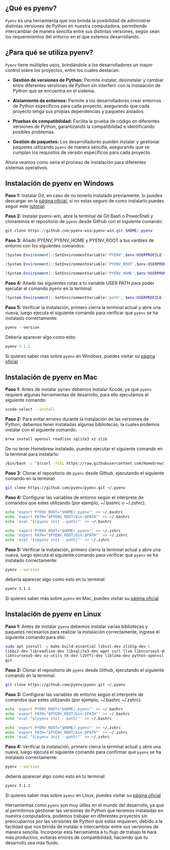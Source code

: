 ## ¿Qué es pyenv?

`Pyenv` es una herramienta que nos brinda la posibilidad de administrar distintas versiones de Python en nuestra computadora, permitiendo intercambiar de manera sencilla entre sus distintas versiones, según sean los requerimientos del entorno en el que estemos desarrollando.

## ¿Para qué se utiliza pyenv?

`Pyenv` tiene múltiples usos, brindándole a los desarrolladores un mayor control sobre los proyectos, entre los cuales destacan:

- **Gestión de versiones de Python:** Permite instalar, desinstalar y cambiar entre diferentes versiones de Python sin interferir con la instalación de Python que se encuentra en el sistema.

- **Aislamiento de entornos:** Permite a los desarrolladores crear entornos de Python específicos para cada proyecto, asegurando que cada proyecto tenga sus propias dependencias y paquetes aislados.

- **Pruebas de compatibilidad:** Facilita la prueba de código en diferentes versiones de Python, garantizando la compatibilidad e identificando posibles problemas.

- **Gestión de paquetes:** Los desarrolladores pueden instalar y gestionar paquetes utilizando `pyenv` de manera sencilla, asegurando que se cumplan los requisitos de versión específicos para cada proyecto.

Ahora veamos como seria el proceso de instalación para diferentes sistemas operativos.

## Instalación de pyenv en Windows

**Paso 1:** Instalar Git, en caso de no tenerlo instalado previamente, lo puedes descargar en la [página oficial](https://git-scm.com/downloads), si no estas seguro de como instalarlo puedes seguir este [tutorial](https://www.youtube.com/watch?v=cYLapo1FFmA).

**Paso 2:** Instalar pyenv-win, abre la terminal de Git Bash o PowerShell y clonaremos el repositorio de `pyenv` desde Github con el siguiente comando:

```PowerShell
git clone https://github.com/pyenv-win/pyenv-win.git $HOME/.pyenv
```

**Paso 3:** Añadir PYENV, PYENV_HOME y PYENV_ROOT a tus varibles de entorno con los siguientes comandos:

```PowerShell
[System.Environment]::SetEnvironmentVariable('PYENV',$env:USERPROFILE + "\.pyenv\pyenv-win\","User")

[System.Environment]::SetEnvironmentVariable('PYENV_ROOT',$env:USERPROFILE + "\.pyenv\pyenv-win\","User")

[System.Environment]::SetEnvironmentVariable('PYENV_HOME',$env:USERPROFILE + "\.pyenv\pyenv-win\","User")
```

**Paso 4:** Añadir las siguientes rutas a tu variable USER PATH para poder ejecutar el comando pyenv en la terminal:

```PowerShell
[System.Environment]::SetEnvironmentVariable('path', $env:USERPROFILE + "\.pyenv\pyenv-win\bin;" + $env:USERPROFILE + "\.pyenv\pyenv-win\shims;" + [System.Environment]::GetEnvironmentVariable('path', "User"),"User")
```

**Paso 5:** Verificar la instalación, primero cierra la terminal actual y abre una nueva, luego ejecuta el siguiente comando para verificar que `pyenv` se ha instalado correctamente:

```PowerShell
pyenv --version
```

Debería aparecer algo como esto:

```PowerShell
pyenv 3.1.1
```

Si quieres saber mas sobre `pyenv` en Windows, puedes visitar su [página oficial](https://github.com/pyenv-win/pyenv-win)

## Instalación de pyenv en Mac

**Paso 1:** Antes de instalar pynev debemos instalar Xcode, ya que `pyenv` requiere algunas herramientas de desarrollo, para ello ejecutamos el siguiente comando:

```bash
xcode-select --install
```

**Paso 2:** Para evitar errores durante la instalación de las versiones de Python, debemos tener instaladas algunas bibliotecas, la cuales podemos instalar con el siguiente comando:

```bash
brew install openssl readline sqlite3 xz zlib
```

De no tener Homebrew instalado, puedes ejecutar el siguiente comando en la terminal para instalarlo:

```bash
/bin/bash -c "$(curl -fsSL https://raw.githubusercontent.com/Homebrew/install/HEAD/install.sh)"
```

**Paso 3:** Clonar el repositorio de `pyenv` desde Github, ejecutando el siguiente comando en la terminal:

```bash
git clone https://github.com/pyenv/pyenv.git ~/.pyenv
```

**Paso 4:** Configurar las variables de entorno según el intérprete de comandos que estes utilizando (por ejemplo, ~/.bashrc o ~/.zshrc):

```bash
echo 'export PYENV_ROOT="$HOME/.pyenv"' >> ~/.bashrc
echo 'export PATH="$PYENV_ROOT/bin:$PATH"' >> ~/.bashrc
echo 'eval "$(pyenv init --path)"' >> ~/.bashrc
```

```zsh
echo 'export PYENV_ROOT="$HOME/.pyenv"' >> ~/.zshrc
echo 'export PATH="$PYENV_ROOT/bin:$PATH"' >> ~/.zshrc
echo 'eval "$(pyenv init --path)"' >> ~/.zshrc
```

**Paso 5:** Verificar la instalación, primero cierra la terminal actual y abre una nueva, luego ejecuta el siguiente comando para verificar que `pyenv` se ha instalado correctamente:

```bash
pyenv --version
```

debería aparecer algo como esto en tu terminal:

```bash
pyenv 3.1.1
```

Si quieres saber más sobre `pyenv` en Mac, puedes visitar su [página oficial](https://github.com/pyenv/pyenv)

## Instalación de pyenv en Linux

**Paso 1:** Antes de instalar `pyenv` debemos instalar varias bibliotecas y paquetes necesarios para realizar la instalación correctamente, ingrese el siguiente comando para ello:

```bash
sudo apt install -y make build-essential libssl-dev zlib1g-dev \
libbz2-dev libreadline-dev libsqlite3-dev wget curl llvm libncurses5-dev \
libncursesw5-dev xz-utils tk-dev libffi-dev liblzma-dev python-openssl \
git
```

**Paso 2:** Clonar el repositorio de `pyenv` desde Github, ejecutando el siguiente comando en la terminal:

```bash
git clone https://github.com/pyenv/pyenv.git ~/.pyenv
```

**Paso 3:** Configurar las variables de entorno según el interprete de comandos que estes utilizando (por ejemplo, ~/.bashrc ~/.zshrc):

```bash
echo 'export PYENV_ROOT="$HOME/.pyenv"' >> ~/.bashrc
echo 'export PATH="$PYENV_ROOT/bin:$PATH"' >> ~/.bashrc
echo 'eval "$(pyenv init --path)"' >> ~/.bashrc
```

```zsh
echo 'export PYENV_ROOT="$HOME/.pyenv"' >> ~/.zshrc
echo 'export PATH="$PYENV_ROOT/bin:$PATH"' >> ~/.zshrc
echo 'eval "$(pyenv init --path)"' >> ~/.zshrc
```

**Paso 4:** Verificar la instalación, primero cierra la terminal actual y abre una nueva, luego ejecuta el siguiente comando para confirmar que `pyenv` se ha instalado correctamente:

```bash
pyenv --version
```

debería aparecer algo como esto en tu terminal:

```bash
pyenv 3.1.1
```

Si quieres saber mas sobre `pyenv` en Linux, puedes visitar su [página oficial](https://github.com/pyenv/pyenv)

Herramientas como `pyenv` son muy útiles en el mundo del desarrollo, ya que al permitirnos gestionar las versiones de Python que tenemos instaladas en nuestra computadora, podemos trabajar en diferentes proyectos sin preocuparnos por las versiones de Python que estos requieren, debido a la facilidad que nos brinda de instalar e intercambiar entre sus versiones de manera sencilla. Incorporar esta herramienta a tu flujo de trabajo te hará más productivo, evitarás errores de compatibilidad, haciendo que tu desarrollo sea más fluido.

